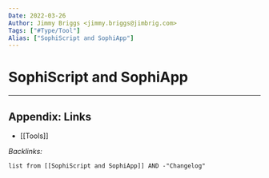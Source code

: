 ```yaml
---
Date: 2022-03-26
Author: Jimmy Briggs <jimmy.briggs@jimbrig.com>
Tags: ["#Type/Tool"]
Alias: ["SophiScript and SophiApp"]
---
```


# SophiScript and SophiApp

***

## Appendix: Links

- [[Tools]]

*Backlinks:*

```dataview
list from [[SophiScript and SophiApp]] AND -"Changelog"
```